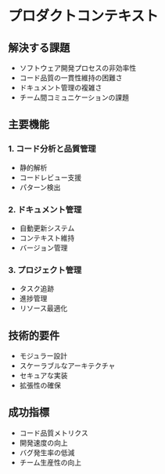 <!-- プロダクトコンテキスト -->

# プロダクトコンテキスト

## 解決する課題

* ソフトウェア開発プロセスの非効率性
* コード品質の一貫性維持の困難さ
* ドキュメント管理の複雑さ
* チーム間コミュニケーションの課題

## 主要機能

### 1. コード分析と品質管理

* 静的解析
* コードレビュー支援
* パターン検出

### 2. ドキュメント管理

* 自動更新システム
* コンテキスト維持
* バージョン管理

### 3. プロジェクト管理

* タスク追跡
* 進捗管理
* リソース最適化

## 技術的要件

* モジュラー設計
* スケーラブルなアーキテクチャ
* セキュアな実装
* 拡張性の確保

## 成功指標

* コード品質メトリクス
* 開発速度の向上
* バグ発生率の低減
* チーム生産性の向上